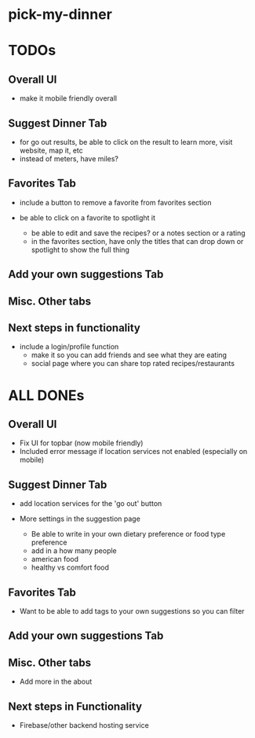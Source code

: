 # pick-my-dinner

# TODOs

## Overall UI
- make it mobile friendly overall


## Suggest Dinner Tab
- for go out results, be able to click on the result to learn more, visit website, map it, etc
- instead of meters, have miles?


## Favorites Tab
- include a button to remove a favorite from favorites section

- be able to click on a favorite to spotlight it
    - be able to edit and save the recipes? or a notes section or a rating
    - in the favorites section, have only the titles that can drop down or spotlight to show the full thing


## Add your own suggestions Tab



## Misc. Other tabs



## Next steps in functionality
- include a login/profile function
    - make it so you can add friends and see what they are eating
    - social page where you can share top rated recipes/restaurants


# ALL DONEs

## Overall UI
- Fix UI for topbar (now mobile friendly)
- Included error message if location services not enabled (especially on mobile)


## Suggest Dinner Tab
- add location services for the 'go out' button

- More settings in the suggestion page
    - Be able to write in your own dietary preference or food type preference
    - add in a how many people
    - american food
    - healthy vs comfort food


## Favorites Tab
- Want to be able to add tags to your own suggestions so you can filter


## Add your own suggestions Tab


## Misc. Other tabs
- Add more in the about


## Next steps in Functionality
- Firebase/other backend hosting service






